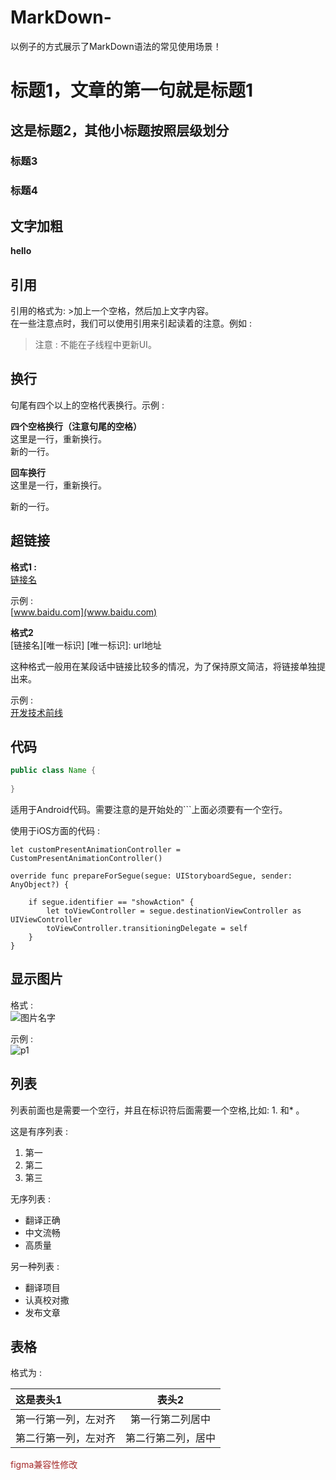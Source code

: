 # MarkDown-
以例子的方式展示了MarkDown语法的常见使用场景！
# 标题1，文章的第一句就是标题1

## 这是标题2，其他小标题按照层级划分
### 标题3
### 标题4

## 文字加粗
**hello**

## 引用
引用的格式为: >加上一个空格，然后加上文字内容。      
在一些注意点时，我们可以使用引用来引起读着的注意。例如 : 

> 注意 : 不能在子线程中更新UI。


## 换行

句尾有四个以上的空格代表换行。示例 :

**四个空格换行（注意句尾的空格）**       
这里是一行，重新换行。       
新的一行。


**回车换行**    
这里是一行，重新换行。

新的一行。

## 超链接
**格式1 :**      
[链接名](地址)

示例 :     
[www.baidu.com](www.baidu.com)

**格式2**      
[链接名][唯一标识]
[唯一标识]: url地址 

这种格式一般用在某段话中链接比较多的情况，为了保持原文简洁，将链接单独提出来。   

示例 :    
[开发技术前线][devtf]

[devtf]: http://www.devtf.cn 

## 代码

```java
public class Name {
	
}
```

适用于Android代码。需要注意的是开始处的```上面必须要有一个空行。

使用于iOS方面的代码 :    

```
let customPresentAnimationController = CustomPresentAnimationController()

override func prepareForSegue(segue: UIStoryboardSegue, sender: AnyObject?) {
        
    if segue.identifier == "showAction" {
        let toViewController = segue.destinationViewController as UIViewController
        toViewController.transitioningDelegate = self
    }
}
```

## 显示图片
格式 :    
![图片名字](图片链接)

示例 :    
![p1](http://img.blog.csdn.net/20150416165133627)


## 列表 
列表前面也是需要一个空行，并且在标识符后面需要一个空格,比如: 1. 和* 。     

这是有序列表 : 

1. 第一
2. 第二
3. 第三

无序列表 : 

* 翻译正确
* 中文流畅
* 高质量

另一种列表 :     

- 翻译项目
- 认真校对撒
- 发布文章

## 表格 
格式为 :     

|  	  这是表头1		| 		表头2 		|
|:-------------|:-------------:|
| 第一行第一列，左对齐| 第一行第二列居中  |
| 第二行第一列，左对齐| 第二行第二列，居中  |




<font color=#A52A2A >figma兼容性修改 </font>
